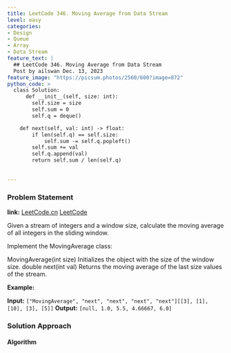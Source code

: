 ```yaml
---
title: LeetCode 346. Moving Average from Data Stream
level: easy
categories:
- Design 
- Queue
- Array
- Data Stream
feature_text: |
  ## LeetCode 346. Moving Average from Data Stream
  Post by ailswan Dec. 13, 2023
feature_image: "https://picsum.photos/2560/600?image=872"
python_code: >
  class Solution:
      def __init__(self, size: int):
        self.size = size
        self.sum = 0
        self.q = deque()

    def next(self, val: int) -> float:
        if len(self.q) == self.size:
            self.sum -= self.q.popleft()
        self.sum += val
        self.q.append(val)
        return self.sum / len(self.q)
  
         
---
```


### Problem Statement
**link:**
[LeetCode.cn](https://leetcode.cn/problems/moving-average-from-data-stream/)
[LeetCode](https://leetcode.com/problems/moving-average-from-data-stream/)

Given a stream of integers and a window size, calculate the moving average of all integers in the sliding window.

Implement the MovingAverage class:

MovingAverage(int size) Initializes the object with the size of the window size.
double next(int val) Returns the moving average of the last size values of the stream.

 
**Example:**

**Input:** `["MovingAverage", "next", "next", "next", "next"][[3], [1], [10], [3], [5]]`
**Output:** `[null, 1.0, 5.5, 4.66667, 6.0]`

### Solution Approach
 

#### Algorithm
 